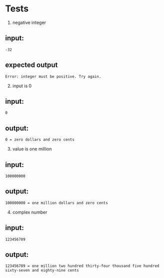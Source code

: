 # Tests

1. negative integer 
## input: 
    -32
## expected output 
    Error: integer must be positive. Try again.

2. input is 0 
## input:
    0
## output:
    0 = zero dollars and zero cents
3. value is one million
## input:
    100000000
## output:
    100000000 = one million dollars and zero cents
4. complex number 
## input:
    123456789
## output:
    123456789 = one million two hundred thirty-four thousand five hundred sixty-seven and eighty-nine cents
